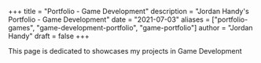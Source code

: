 +++
title = "Portfolio - Game Development"
description = "Jordan Handy's Portfolio - Game Development"
date = "2021-07-03"
aliases = ["portfolio-games", "game-development-portfolio", "game-portfolio"]
author = "Jordan Handy"
draft = false
+++

This page is dedicated to showcases my projects in Game Development


